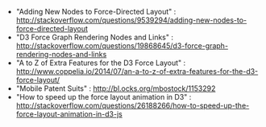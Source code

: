 - "Adding New Nodes to Force-Directed Layout" : http://stackoverflow.com/questions/9539294/adding-new-nodes-to-force-directed-layout
- "D3 Force Graph Rendering Nodes and Links" : http://stackoverflow.com/questions/19868645/d3-force-graph-rendering-nodes-and-links
- "A to Z of Extra Features for the D3 Force Layout" : http://www.coppelia.io/2014/07/an-a-to-z-of-extra-features-for-the-d3-force-layout/
- "Mobile Patent Suits" : http://bl.ocks.org/mbostock/1153292
- "How to speed up the force layout animation in D3" : http://stackoverflow.com/questions/26188266/how-to-speed-up-the-force-layout-animation-in-d3-js